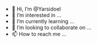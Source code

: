 - 👋 Hi, I’m @Yarsidoel
- 👀 I’m interested in ...
- 🌱 I’m currently learning ...
- 💞️ I’m looking to collaborate on ...
- 📫 How to reach me ...

<!---
Yarsidoel/Yarsidoel is a ✨ special ✨ repository because its `README.md` (this file) appears on your GitHub profile.
You can click the Preview link to take a look at your changes.
--->
